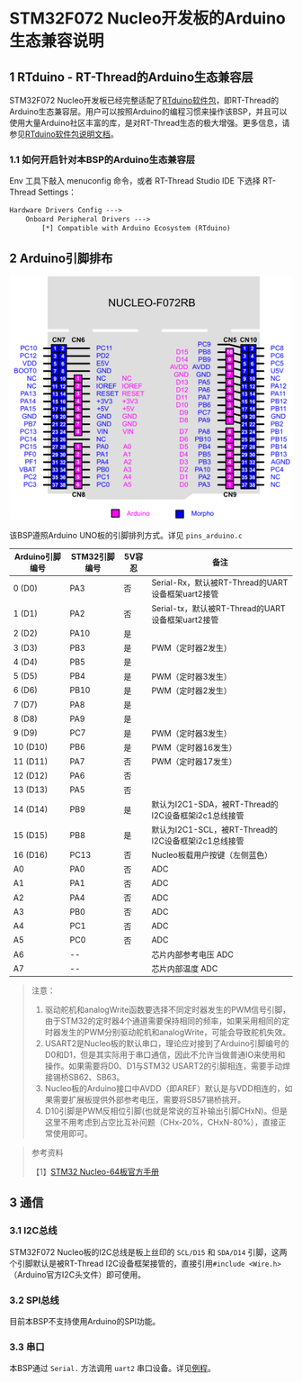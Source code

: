 # STM32F072 Nucleo开发板的Arduino生态兼容说明

## 1 RTduino - RT-Thread的Arduino生态兼容层

STM32F072 Nucleo开发板已经完整适配了[RTduino软件包](https://github.com/RTduino/RTduino)，即RT-Thread的Arduino生态兼容层。用户可以按照Arduino的编程习惯来操作该BSP，并且可以使用大量Arduino社区丰富的库，是对RT-Thread生态的极大增强。更多信息，请参见[RTduino软件包说明文档](https://github.com/RTduino/RTduino)。

### 1.1 如何开启针对本BSP的Arduino生态兼容层

Env 工具下敲入 menuconfig 命令，或者 RT-Thread Studio IDE 下选择 RT-Thread Settings：

```Kconfig
Hardware Drivers Config --->
    Onboard Peripheral Drivers --->
        [*] Compatible with Arduino Ecosystem (RTduino)
```

## 2 Arduino引脚排布

![nucleo-f072-pinout](nucleo-f072-pinout.png)

该BSP遵照Arduino UNO板的引脚排列方式。详见 `pins_arduino.c`

| Arduino引脚编号 | STM32引脚编号 | 5V容忍 | 备注                                     |
| ----------- | --------- | ---- | -------------------------------------- |
| 0 (D0)      | PA3       | 否    | Serial-Rx，默认被RT-Thread的UART设备框架uart2接管 |
| 1 (D1)      | PA2       | 否    | Serial-tx，默认被RT-Thread的UART设备框架uart2接管 |
| 2 (D2)      | PA10      | 是    |                                        |
| 3 (D3)      | PB3       | 是    | PWM（定时器2发生）                            |
| 4 (D4)      | PB5       | 是    |                                        |
| 5 (D5)      | PB4       | 是    | PWM（定时器3发生）                            |
| 6 (D6)      | PB10      | 是    | PWM（定时器2发生）                            |
| 7 (D7)      | PA8       | 是    |                                        |
| 8 (D8)      | PA9       | 是    |                                        |
| 9 (D9)      | PC7       | 是    | PWM（定时器3发生）                            |
| 10 (D10)    | PB6       | 是    | PWM（定时器16发生）                           |
| 11 (D11)    | PA7       | 否    | PWM（定时器17发生）                           |
| 12 (D12)    | PA6       | 否    |                                        |
| 13 (D13)    | PA5       | 否    |                                        |
| 14 (D14)    | PB9       | 是    | 默认为I2C1-SDA，被RT-Thread的I2C设备框架i2c1总线接管 |
| 15 (D15)    | PB8       | 是    | 默认为I2C1-SCL，被RT-Thread的I2C设备框架i2c1总线接管 |
| 16 (D16)    | PC13      | 否    | Nucleo板载用户按键（左侧蓝色）                     |
| A0          | PA0       | 否    | ADC                                    |
| A1          | PA1       | 否    | ADC                                    |
| A2          | PA4       | 否    | ADC                                    |
| A3          | PB0       | 否    | ADC                                    |
| A4          | PC1       | 否    | ADC                                    |
| A5          | PC0       | 否    | ADC                                    |
| A6          | --        |      | 芯片内部参考电压 ADC                           |
| A7          | --        |      | 芯片内部温度 ADC                             |

> 注意：
> 
> 1. 驱动舵机和analogWrite函数要选择不同定时器发生的PWM信号引脚，由于STM32的定时器4个通道需要保持相同的频率，如果采用相同的定时器发生的PWM分别驱动舵机和analogWrite，可能会导致舵机失效。
> 2. USART2是Nucleo板的默认串口，理论应对接到了Arduino引脚编号的D0和D1，但是其实际用于串口通信，因此不允许当做普通IO来使用和操作。如果需要将D0、D1与STM32 USART2的引脚相连，需要手动焊接锡桥SB62、SB63。
> 3. Nucleo板的Arduino接口中AVDD（即AREF）默认是与VDD相连的，如果需要扩展板提供外部参考电压，需要将SB57锡桥挑开。
> 4. D10引脚是PWM反相位引脚(也就是常说的互补输出引脚CHxN)。但是这里不用考虑到占空比互补问题（CHx-20%，CHxN-80%），直接正常使用即可。

> 参考资料
> 
> 【1】[STM32 Nucleo-64板官方手册](https://www.st.com/resource/en/user_manual/um1724-stm32-nucleo64-boards-mb1136-stmicroelectronics.pdf)

## 3 通信

### 3.1 I2C总线

STM32F072 Nucleo板的I2C总线是板上丝印的 `SCL/D15` 和 `SDA/D14` 引脚，这两个引脚默认是被RT-Thread I2C设备框架接管的，直接引用`#include <Wire.h>`（Arduino官方I2C头文件）即可使用。

### 3.2 SPI总线

目前本BSP不支持使用Arduino的SPI功能。

### 3.3 串口

本BSP通过 `Serial.` 方法调用 `uart2` 串口设备。详见[例程](https://github.com/RTduino/RTduino/blob/master/examples/Basic/helloworld.cpp)。
